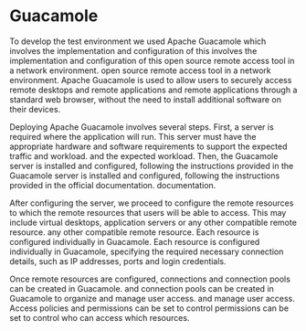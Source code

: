 # Guacamole

To develop the test environment we used Apache Guacamole which involves the implementation and configuration of this
involves the implementation and configuration of this open source remote access tool in a network environment. 
open source remote access tool in a network environment. Apache Guacamole is used 
to allow users to securely access remote desktops and remote applications 
and remote applications through a standard web browser, 
without the need to install additional software on their devices.

Deploying Apache Guacamole involves several steps. First, 
a server is required where the application will run. This server must 
have the appropriate hardware and software requirements to support the expected traffic and workload. 
and the expected workload. Then, the Guacamole server is installed and configured, following the instructions provided in the 
Guacamole server is installed and configured, following the instructions provided in the official documentation. 
documentation.

After configuring the server, we proceed to configure the remote resources to which the 
remote resources that users will be able to access. 
This may include virtual desktops, application servers or any other compatible remote resource. 
any other compatible remote resource. Each resource is configured individually in Guacamole. 
Each resource is configured individually in Guacamole, specifying the required 
necessary connection details, such as IP addresses, ports and login credentials.

Once remote resources are configured, connections and connection pools can be created in Guacamole. 
and connection pools can be created in Guacamole to organize and manage user access. 
and manage user access. Access policies and permissions can be set to control 
permissions can be set to control who can access which resources.